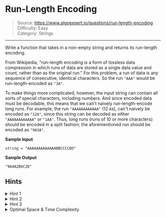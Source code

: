 # Run-Length Encoding
> Source: https://www.algoexpert.io/questions/run-length-encoding  
> Difficulty: Easy  
> Category: Strings
---

Write a function that takes in a non-empty string and returns its run-length encoding.

From Wikipedia, "run-length encoding is a form of lossless data compression in which runs of data are stored as a single data value and count, rather than as the original run." For this problem, a run of data is any sequence of consecutive, identical characters. So the run `"AAA"` would be run-length-encoded as `"3A"`.

To make things more complicated, however, the input string can contain all sorts of special characters, including numbers. And since encoded data must be decodable, this means that we can't naively run-length-encode long runs. For example, the run `"AAAAAAAAAAAA"` (12 `A`s), can't naively be encoded as `"12A"`, since this string can be decoded as either `"AAAAAAAAAAAA"` or `"1AA"`. Thus, long runs (runs of 10 or more characters) should be encoded in a split fashion; the aforementioned run should be encoded as `"9A3A"`.

**Sample Input**
```
string = "AAAAAAAAAAAAABBCCCCDD"
```

**Sample Output**
```
"9A4A2B4C2D"
```

## Hints

<details>
<summary>Hint 1</summary>
Traverse the input string and count the length of each run. As you traverse the 
string, what should you do when you reach a run of length 9 or the end of a run?
</details>

<details>
<summary>Hint 2</summary>
When you reach a run of length 9 or the end of a run, store the computed count
for the run as well as its characters (you'll likely need a list for these
computed counts and characters), and reset the count to 1 before continuing to
traverse the string.
</details>

<details>
<summary>Hint 3</summary>
Make sure that your solution handles the last run in the string.
</details>

<details>
<summary>Optimal Space &amp; Time Complexity</summary>
O(n) time | O(n) space - where n is the length of the input string
</details>
